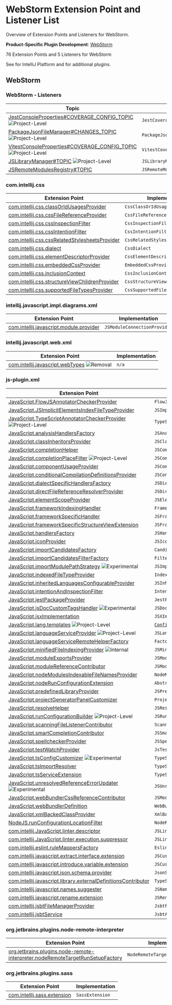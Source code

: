 <!-- Copyright 2000-2024 JetBrains s.r.o. and contributors. Use of this source code is governed by the Apache 2.0 license. -->

<!-- EP List Directory:
     /CSS/
     /plugins/JavaScriptLanguage/
     /plugins/NodeJS/
     /plugins/sass/
-->

# WebStorm Extension Point and Listener List

<link-summary>Overview of Extension Points and Listeners for WebStorm.</link-summary>

<tldr>

**Product-Specific Plugin Development**: [WebStorm](webstorm.md)

</tldr>

76 Extension Points and 5 Listeners for WebStorm

See [](intellij_platform_extension_point_list.md) for IntelliJ Platform and [](oss_plugins_extension_point_list.md) for additional plugins.

<include from="snippets.md" element-id="ep_list_legend"/>

## WebStorm

### WebStorm - Listeners

| Topic | Listener |
|-------|----------|
| [JestConsoleProperties#COVERAGE_CONFIG_TOPIC](https://jb.gg/ipe/listeners?topics=com.intellij.javascript.jest.JestCoverageConfigListener)  ![Project-Level][project-level] | `JestCoverageConfigListener` |
| [PackageJsonFileManager#CHANGES_TOPIC](https://jb.gg/ipe/listeners?topics=com.intellij.javascript.nodejs.packageJson.PackageJsonFileManager.PackageJsonChangesListener)  ![Project-Level][project-level] | `PackageJsonChangesListener` |
| [VitestConsoleProperties#COVERAGE_CONFIG_TOPIC](https://jb.gg/ipe/listeners?topics=com.intellij.javascript.testing.vitest.coverage.VitestCoverageConfigListener)  ![Project-Level][project-level] | `VitestCoverageConfigListener` |
| [JSLibraryManager#TOPIC](https://jb.gg/ipe/listeners?topics=com.intellij.lang.javascript.library.JSLibraryManager.JSLibraryManagerChangeListener)  ![Project-Level][project-level] | `JSLibraryManagerChangeListener` |
| [JSRemoteModulesRegistry#TOPIC](https://jb.gg/ipe/listeners?topics=com.intellij.lang.javascript.modules.remote.JSRemoteModulesChangeListener)  | `JSRemoteModulesChangeListener` |


### com.intellij.css

| Extension Point | Implementation |
|-----------------|----------------|
| [com.intellij.css.classOrIdUsagesProvider](https://jb.gg/ipe?extensions=com.intellij.css.classOrIdUsagesProvider) | `CssClassOrIdUsagesProvider` |
| [com.intellij.css.cssFileReferenceProvider](https://jb.gg/ipe?extensions=com.intellij.css.cssFileReferenceProvider) | `CssFileReferenceProvider` |
| [com.intellij.css.cssInspectionFilter](https://jb.gg/ipe?extensions=com.intellij.css.cssInspectionFilter) | `CssInspectionFilter` |
| [com.intellij.css.cssIntentionFilter](https://jb.gg/ipe?extensions=com.intellij.css.cssIntentionFilter) | `CssIntentionFilter` |
| [com.intellij.css.cssRelatedStylesheetsProvider](https://jb.gg/ipe?extensions=com.intellij.css.cssRelatedStylesheetsProvider) | `CssRelatedStylesheetsProvider` |
| [com.intellij.css.dialect](https://jb.gg/ipe?extensions=com.intellij.css.dialect) | `CssDialect` |
| [com.intellij.css.elementDescriptorProvider](https://jb.gg/ipe?extensions=com.intellij.css.elementDescriptorProvider) | `CssElementDescriptorProvider` |
| [com.intellij.css.embeddedCssProvider](https://jb.gg/ipe?extensions=com.intellij.css.embeddedCssProvider) | `EmbeddedCssProvider` |
| [com.intellij.css.inclusionContext](https://jb.gg/ipe?extensions=com.intellij.css.inclusionContext) | `CssInclusionContext` |
| [com.intellij.css.structureViewChildrenProvider](https://jb.gg/ipe?extensions=com.intellij.css.structureViewChildrenProvider) | `CssStructureViewElementsProvider` |
| [com.intellij.css.supportedFileTypesProvider](https://jb.gg/ipe?extensions=com.intellij.css.supportedFileTypesProvider) | `CssSupportedFileTypesProvider` |

### intellij.javascript.impl.diagrams.xml

| Extension Point | Implementation |
|-----------------|----------------|
| [com.intellij.javascript.module.provider](https://jb.gg/ipe?extensions=com.intellij.javascript.module.provider) | `JSModuleConnectionProvider` |

### intellij.javascript.web.xml

| Extension Point | Implementation |
|-----------------|----------------|
| [com.intellij.javascript.webTypes](https://jb.gg/ipe?extensions=com.intellij.javascript.webTypes) ![Removal][removal] | `n/a` |

### js-plugin.xml

| Extension Point | Implementation |
|-----------------|----------------|
| [JavaScript.FlowJSAnnotatorCheckerProvider](https://jb.gg/ipe?extensions=JavaScript.FlowJSAnnotatorCheckerProvider) | `FlowJSAnnotatorCheckerProvider` |
| [JavaScript.JSImplicitElementsIndexFileTypeProvider](https://jb.gg/ipe?extensions=JavaScript.JSImplicitElementsIndexFileTypeProvider) | `JSImplicitElementsIndexFileTypeProvider` |
| [JavaScript.TypeScriptAnnotatorCheckerProvider](https://jb.gg/ipe?extensions=JavaScript.TypeScriptAnnotatorCheckerProvider) ![Project-Level][project-level] | `TypeScriptAnnotatorCheckerProvider` |
| [JavaScript.analysisHandlersFactory](https://jb.gg/ipe?extensions=JavaScript.analysisHandlersFactory) | `JSAnalysisHandlersFactory` |
| [JavaScript.classInheritorsProvider](https://jb.gg/ipe?extensions=JavaScript.classInheritorsProvider) | `JSClassInheritorsProvider` |
| [JavaScript.completionHelper](https://jb.gg/ipe?extensions=JavaScript.completionHelper) | `JSCompletionHelper` |
| [JavaScript.completionPlaceFilter](https://jb.gg/ipe?extensions=JavaScript.completionPlaceFilter) ![Project-Level][project-level] | `JSCompletionPlaceFilterProvider` |
| [JavaScript.componentUsageProvider](https://jb.gg/ipe?extensions=JavaScript.componentUsageProvider) | `JSComponentUsageProvider` |
| [JavaScript.conditionalCompilationDefinitionsProvider](https://jb.gg/ipe?extensions=JavaScript.conditionalCompilationDefinitionsProvider) | `JSConditionalCompilationDefinitionsProvider` |
| [JavaScript.dialectSpecificHandlersFactory](https://jb.gg/ipe?extensions=JavaScript.dialectSpecificHandlersFactory) | `JSDialectSpecificHandlersFactory` |
| [JavaScript.directFileReferenceResolverProvider](https://jb.gg/ipe?extensions=JavaScript.directFileReferenceResolverProvider) | `JSDirectFileReferenceResolverProvider` |
| [JavaScript.elementScopeProvider](https://jb.gg/ipe?extensions=JavaScript.elementScopeProvider) | `JSElementResolveScopeProvider` |
| [JavaScript.frameworkIndexingHandler](https://jb.gg/ipe?extensions=JavaScript.frameworkIndexingHandler) | `FrameworkIndexingHandler` |
| [JavaScript.frameworkSpecificHandler](https://jb.gg/ipe?extensions=JavaScript.frameworkSpecificHandler) | `JSFrameworkSpecificHandler` |
| [JavaScript.frameworkSpecificStructureViewExtension](https://jb.gg/ipe?extensions=JavaScript.frameworkSpecificStructureViewExtension) | `JSFrameworkSpecificStructureExtension` |
| [JavaScript.handlersFactory](https://jb.gg/ipe?extensions=JavaScript.handlersFactory) | `JSHandlersFactory` |
| [JavaScript.iconProvider](https://jb.gg/ipe?extensions=JavaScript.iconProvider) | `JSIconProvider` |
| [JavaScript.importCandidatesFactory](https://jb.gg/ipe?extensions=JavaScript.importCandidatesFactory) | `CandidatesFactory` |
| [JavaScript.importCandidatesFilterFactory](https://jb.gg/ipe?extensions=JavaScript.importCandidatesFilterFactory) | `FilterFactory` |
| [JavaScript.importModulePathStrategy](https://jb.gg/ipe?extensions=JavaScript.importModulePathStrategy) ![Experimental][experimental] | `JSImportModulePathStrategy` |
| [JavaScript.indexedFileTypeProvider](https://jb.gg/ipe?extensions=JavaScript.indexedFileTypeProvider) | `IndexedFileTypeProvider` |
| [JavaScript.inheritedLanguagesConfigurableProvider](https://jb.gg/ipe?extensions=JavaScript.inheritedLanguagesConfigurableProvider) | `JSInheritedLanguagesConfigurableProvider` |
| [JavaScript.intentionAndInspectionFilter](https://jb.gg/ipe?extensions=JavaScript.intentionAndInspectionFilter) | `IntentionAndInspectionFilter` |
| [JavaScript.jestPackageProvider](https://jb.gg/ipe?extensions=JavaScript.jestPackageProvider) | `JestPackageProvider` |
| [JavaScript.jsDocCustomTagsHandler](https://jb.gg/ipe?extensions=JavaScript.jsDocCustomTagsHandler) ![Experimental][experimental] | `JSDocCustomTagsHandler` |
| [JavaScript.jsxImplementation](https://jb.gg/ipe?extensions=JavaScript.jsxImplementation) | `JSXImplementation` |
| [JavaScript.lang.templates](https://jb.gg/ipe?extensions=JavaScript.lang.templates) ![Project-Level][project-level] | [`Configurable`](%gh-ic%/platform/ide-core/src/com/intellij/openapi/options/Configurable.java) |
| [JavaScript.languageServiceProvider](https://jb.gg/ipe?extensions=JavaScript.languageServiceProvider) ![Project-Level][project-level] | `JSLanguageServiceProvider` |
| [JavaScript.languageServiceRemoteHelperFactory](https://jb.gg/ipe?extensions=JavaScript.languageServiceRemoteHelperFactory) | `Factory` |
| [JavaScript.minifiedFileIndexingProvider](https://jb.gg/ipe?extensions=JavaScript.minifiedFileIndexingProvider) ![Internal][internal] | `JSMinifiedFileIndexingProvider` |
| [JavaScript.moduleExportsProvider](https://jb.gg/ipe?extensions=JavaScript.moduleExportsProvider) | `JSModuleExportsProvider` |
| [JavaScript.moduleReferenceContributor](https://jb.gg/ipe?extensions=JavaScript.moduleReferenceContributor) | `JSModuleReferenceContributor` |
| [JavaScript.nodeModulesIndexableFileNamesProvider](https://jb.gg/ipe?extensions=JavaScript.nodeModulesIndexableFileNamesProvider) | `NodeModulesIndexableFileNamesProvider` |
| [JavaScript.nodeRunConfigurationExtension](https://jb.gg/ipe?extensions=JavaScript.nodeRunConfigurationExtension) | `AbstractNodeRunConfigurationExtension` |
| [JavaScript.predefinedLibraryProvider](https://jb.gg/ipe?extensions=JavaScript.predefinedLibraryProvider) | `JSPredefinedLibraryProvider` |
| [JavaScript.projectGeneratorPanelCustomizer](https://jb.gg/ipe?extensions=JavaScript.projectGeneratorPanelCustomizer) | `ProjectGeneratorSettingsCustomizer` |
| [JavaScript.resolveHelper](https://jb.gg/ipe?extensions=JavaScript.resolveHelper) | `JSResolveHelper` |
| [JavaScript.runConfigurationBuilder](https://jb.gg/ipe?extensions=JavaScript.runConfigurationBuilder) ![Project-Level][project-level] | `JSRunConfigurationBuilder` |
| [JavaScript.scanningFileListenerContributor](https://jb.gg/ipe?extensions=JavaScript.scanningFileListenerContributor) | `ScanningFileListenerContributor` |
| [JavaScript.smartCompletionContributor](https://jb.gg/ipe?extensions=JavaScript.smartCompletionContributor) | `JSSmartCompletionContributor` |
| [JavaScript.spellcheckerProvider](https://jb.gg/ipe?extensions=JavaScript.spellcheckerProvider) | `JSSpellcheckerProvider` |
| [JavaScript.testWatchProvider](https://jb.gg/ipe?extensions=JavaScript.testWatchProvider) | `JsTestWatchProvider` |
| [JavaScript.tsConfigCustomizer](https://jb.gg/ipe?extensions=JavaScript.tsConfigCustomizer) ![Experimental][experimental] | `TypeScriptConfigCustomizer` |
| [JavaScript.tsImportResolver](https://jb.gg/ipe?extensions=JavaScript.tsImportResolver) | `TypeScriptImportsResolverProvider` |
| [JavaScript.tsServiceExtension](https://jb.gg/ipe?extensions=JavaScript.tsServiceExtension) | `TypeScriptServiceExtension` |
| [JavaScript.unresolvedReferenceErrorUpdater](https://jb.gg/ipe?extensions=JavaScript.unresolvedReferenceErrorUpdater) ![Experimental][experimental] | `JSUnresolvedReferenceErrorUpdater` |
| [JavaScript.webBundlerCssReferenceContributor](https://jb.gg/ipe?extensions=JavaScript.webBundlerCssReferenceContributor) | `JSModuleReferenceContributor` |
| [JavaScript.webBundlerDefinition](https://jb.gg/ipe?extensions=JavaScript.webBundlerDefinition) | `WebBundlerDefinition` |
| [JavaScript.xmlBackedClassProvider](https://jb.gg/ipe?extensions=JavaScript.xmlBackedClassProvider) | `XmlBackedJSClassProvider` |
| [NodeJS.runConfigurationLocationFilter](https://jb.gg/ipe?extensions=NodeJS.runConfigurationLocationFilter) | `NodeRunConfigurationLocationFilter` |
| [com.intellij.JavaScript.linter.descriptor](https://jb.gg/ipe?extensions=com.intellij.JavaScript.linter.descriptor) | `JSLinterDescriptor` |
| [com.intellij.JavaScript.linter.execution.suppressor](https://jb.gg/ipe?extensions=com.intellij.JavaScript.linter.execution.suppressor) | `JSLinterExecutionSuppressor` |
| [com.intellij.eslint.ruleMappersFactory](https://jb.gg/ipe?extensions=com.intellij.eslint.ruleMappersFactory) | `EslintRuleMappersFactory` |
| [com.intellij.javascript.extract.interface.extension](https://jb.gg/ipe?extensions=com.intellij.javascript.extract.interface.extension) | `JSCustomExtractInterfaceHandler` |
| [com.intellij.javascript.introduce.variable.extension](https://jb.gg/ipe?extensions=com.intellij.javascript.introduce.variable.extension) | `JSCustomIntroduceVariableHandler` |
| [com.intellij.javascript.json.schema.provider](https://jb.gg/ipe?extensions=com.intellij.javascript.json.schema.provider) | `JsonSchemaInJavaScriptProvider` |
| [com.intellij.javascript.library.externalDefinitionsContributor](https://jb.gg/ipe?extensions=com.intellij.javascript.library.externalDefinitionsContributor) | `TypeScriptExternalDefinitionsContributor` |
| [com.intellij.javascript.names.suggester](https://jb.gg/ipe?extensions=com.intellij.javascript.names.suggester) | `JSNamesSuggester` |
| [com.intellij.javascript.rename.extension](https://jb.gg/ipe?extensions=com.intellij.javascript.rename.extension) | `JSRenameExtension` |
| [com.intellij.jsbtFileManagerProvider](https://jb.gg/ipe?extensions=com.intellij.jsbtFileManagerProvider) | `JsbtFileManagerProvider` |
| [com.intellij.jsbtService](https://jb.gg/ipe?extensions=com.intellij.jsbtService) | `JsbtApplicationService` |

### org.jetbrains.plugins.node-remote-interpreter

| Extension Point | Implementation |
|-----------------|----------------|
| [org.jetbrains.plugins.node-remote-interpreter.nodeRemoteTargetRunSetupFactory](https://jb.gg/ipe?extensions=org.jetbrains.plugins.node-remote-interpreter.nodeRemoteTargetRunSetupFactory) | `NodeRemoteTargetRunSetupFactory` |

### org.jetbrains.plugins.sass

| Extension Point | Implementation |
|-----------------|----------------|
| [com.intellij.sass.extension](https://jb.gg/ipe?extensions=com.intellij.sass.extension) | `SassExtension` |

[deprecated]: https://img.shields.io/badge/-Deprecated-lightgrey?style=flat-square
[removal]: https://img.shields.io/badge/-Removal-red?style=flat-square
[obsolete]: https://img.shields.io/badge/-Obsolete-grey?style=flat-square
[experimental]: https://img.shields.io/badge/-Experimental-violet?style=flat-square
[internal]: https://img.shields.io/badge/-Internal-darkred?style=flat-square
[project-level]: https://img.shields.io/badge/-Project--Level-blue?style=flat-square
[non-dynamic]: https://img.shields.io/badge/-Non--Dynamic-orange?style=flat-square
[dumb-aware]: https://img.shields.io/badge/-DumbAware-darkgreen?style=flat-square
